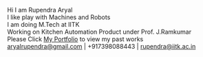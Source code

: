 Hi I am Rupendra Aryal<br/>
I like play with Machines and Robots<br/>
I am doing M.Tech at IITK<br/>
Working on Kitchen Automation Product under Prof. J.Ramkumar<br/>
Please Click 
[My Portfolio](https://sites.google.com/view/aryalrupendra-portfolio/professional)
 to view my past works <br/>
 aryalrupendra@gmail.com | +917398088443 | rupendra@iitk.ac.in
